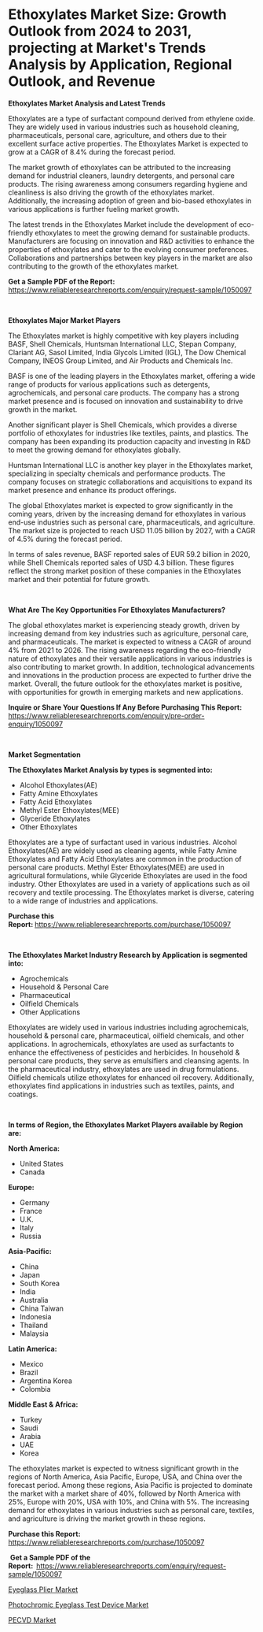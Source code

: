<p><h1>Ethoxylates Market Size: Growth Outlook from 2024 to 2031, projecting at Market's Trends Analysis by Application, Regional Outlook, and Revenue</h1></p><p><strong>Ethoxylates Market Analysis and Latest Trends</strong></p>
<p><p>Ethoxylates are a type of surfactant compound derived from ethylene oxide. They are widely used in various industries such as household cleaning, pharmaceuticals, personal care, agriculture, and others due to their excellent surface active properties. The Ethoxylates Market is expected to grow at a CAGR of 8.4% during the forecast period.</p><p>The market growth of ethoxylates can be attributed to the increasing demand for industrial cleaners, laundry detergents, and personal care products. The rising awareness among consumers regarding hygiene and cleanliness is also driving the growth of the ethoxylates market. Additionally, the increasing adoption of green and bio-based ethoxylates in various applications is further fueling market growth.</p><p>The latest trends in the Ethoxylates Market include the development of eco-friendly ethoxylates to meet the growing demand for sustainable products. Manufacturers are focusing on innovation and R&D activities to enhance the properties of ethoxylates and cater to the evolving consumer preferences. Collaborations and partnerships between key players in the market are also contributing to the growth of the ethoxylates market.</p></p>
<p><strong>Get a Sample PDF of the Report:&nbsp;</strong> <a href="https://www.reliableresearchreports.com/enquiry/request-sample/1050097">https://www.reliableresearchreports.com/enquiry/request-sample/1050097</a></p>
<p>&nbsp;</p>
<p><strong>Ethoxylates Major Market Players</strong></p>
<p><p>The Ethoxylates market is highly competitive with key players including BASF, Shell Chemicals, Huntsman International LLC, Stepan Company, Clariant AG, Sasol Limited, India Glycols Limited (IGL), The Dow Chemical Company, INEOS Group Limited, and Air Products and Chemicals Inc. </p><p>BASF is one of the leading players in the Ethoxylates market, offering a wide range of products for various applications such as detergents, agrochemicals, and personal care products. The company has a strong market presence and is focused on innovation and sustainability to drive growth in the market.</p><p>Another significant player is Shell Chemicals, which provides a diverse portfolio of ethoxylates for industries like textiles, paints, and plastics. The company has been expanding its production capacity and investing in R&D to meet the growing demand for ethoxylates globally.</p><p>Huntsman International LLC is another key player in the Ethoxylates market, specializing in specialty chemicals and performance products. The company focuses on strategic collaborations and acquisitions to expand its market presence and enhance its product offerings.</p><p>The global Ethoxylates market is expected to grow significantly in the coming years, driven by the increasing demand for ethoxylates in various end-use industries such as personal care, pharmaceuticals, and agriculture. The market size is projected to reach USD 11.05 billion by 2027, with a CAGR of 4.5% during the forecast period.</p><p>In terms of sales revenue, BASF reported sales of EUR 59.2 billion in 2020, while Shell Chemicals reported sales of USD 4.3 billion. These figures reflect the strong market position of these companies in the Ethoxylates market and their potential for future growth.</p></p>
<p>&nbsp;</p>
<p><strong>What Are The Key Opportunities For Ethoxylates Manufacturers?</strong></p>
<p><p>The global ethoxylates market is experiencing steady growth, driven by increasing demand from key industries such as agriculture, personal care, and pharmaceuticals. The market is expected to witness a CAGR of around 4% from 2021 to 2026. The rising awareness regarding the eco-friendly nature of ethoxylates and their versatile applications in various industries is also contributing to market growth. In addition, technological advancements and innovations in the production process are expected to further drive the market. Overall, the future outlook for the ethoxylates market is positive, with opportunities for growth in emerging markets and new applications.</p></p>
<p><strong>Inquire or Share Your Questions If Any Before Purchasing This Report:</strong> <a href="https://www.reliableresearchreports.com/enquiry/pre-order-enquiry/1050097">https://www.reliableresearchreports.com/enquiry/pre-order-enquiry/1050097</a></p>
<p>&nbsp;</p>
<p><strong>Market Segmentation</strong></p>
<p><strong>The Ethoxylates Market Analysis by types is segmented into:</strong></p>
<p><ul><li>Alcohol Ethoxylates(AE)</li><li>Fatty Amine Ethoxylates</li><li>Fatty Acid Ethoxylates</li><li>Methyl Ester Ethoxylates(MEE)</li><li>Glyceride Ethoxylates</li><li>Other Ethoxylates</li></ul></p>
<p><p>Ethoxylates are a type of surfactant used in various industries. Alcohol Ethoxylates(AE) are widely used as cleaning agents, while Fatty Amine Ethoxylates and Fatty Acid Ethoxylates are common in the production of personal care products. Methyl Ester Ethoxylates(MEE) are used in agricultural formulations, while Glyceride Ethoxylates are used in the food industry. Other Ethoxylates are used in a variety of applications such as oil recovery and textile processing. The Ethoxylates market is diverse, catering to a wide range of industries and applications.</p></p>
<p><strong>Purchase this Report:&nbsp;</strong><a href="https://www.reliableresearchreports.com/purchase/1050097">https://www.reliableresearchreports.com/purchase/1050097</a></p>
<p>&nbsp;</p>
<p><strong>The Ethoxylates Market Industry Research by Application is segmented into:</strong></p>
<p><ul><li>Agrochemicals</li><li>Household & Personal Care</li><li>Pharmaceutical</li><li>Oilfield Chemicals</li><li>Other Applications</li></ul></p>
<p><p>Ethoxylates are widely used in various industries including agrochemicals, household & personal care, pharmaceutical, oilfield chemicals, and other applications. In agrochemicals, ethoxylates are used as surfactants to enhance the effectiveness of pesticides and herbicides. In household & personal care products, they serve as emulsifiers and cleansing agents. In the pharmaceutical industry, ethoxylates are used in drug formulations. Oilfield chemicals utilize ethoxylates for enhanced oil recovery. Additionally, ethoxylates find applications in industries such as textiles, paints, and coatings.</p></p>
<p>&nbsp;</p>
<p><strong>In terms of Region, the Ethoxylates Market Players available by Region are:</strong></p>
<p>
    <p> <strong> North America: </strong>
        <ul>
            <li>United States</li>
            <li>Canada</li>
        </ul>
        </p> 
    <p> <strong> Europe: </strong>
        <ul>
            <li>Germany</li>
            <li>France</li>
            <li>U.K.</li>
            <li>Italy</li>
            <li>Russia</li>
        </ul>
        </p> 
    <p> <strong> Asia-Pacific: </strong>
        <ul>
            <li>China</li>
            <li>Japan</li>
            <li>South Korea</li>
            <li>India</li>
            <li>Australia</li>
            <li>China Taiwan</li>
            <li>Indonesia</li>
            <li>Thailand</li>
            <li>Malaysia</li>
        </ul>
        </p> 
    <p> <strong> Latin America: </strong>
        <ul>
            <li>Mexico</li>
            <li>Brazil</li>
            <li>Argentina Korea</li>
            <li>Colombia</li>
        </ul>
        </p> 
    <p> <strong> Middle East & Africa: </strong>
        <ul>
            <li>Turkey</li>
            <li>Saudi</li>
            <li>Arabia</li>
            <li>UAE</li>
            <li>Korea</li>
        </ul>
    </p>
    </p>
<p><p>The ethoxylates market is expected to witness significant growth in the regions of North America, Asia Pacific, Europe, USA, and China over the forecast period. Among these regions, Asia Pacific is projected to dominate the market with a market share of 40%, followed by North America with 25%, Europe with 20%, USA with 10%, and China with 5%. The increasing demand for ethoxylates in various industries such as personal care, textiles, and agriculture is driving the market growth in these regions.</p></p>
<p><strong>Purchase this Report: </strong><a href="https://www.reliableresearchreports.com/purchase/1050097">https://www.reliableresearchreports.com/purchase/1050097</a></p>
<p>&nbsp;<strong>Get a Sample PDF of the Report:&nbsp;&nbsp;</strong><a href="https://www.reliableresearchreports.com/enquiry/request-sample/1050097">https://www.reliableresearchreports.com/enquiry/request-sample/1050097</a></p>
<p><strong></strong></p>
<p><p><a href="https://view.publitas.com/reportprime-1/eyeglass-plier-market-centers-on-aspects-such-as-market-growth-market-share-market-opportunity-and-projected-forecasts-spanning-from-2023-to-2030/">Eyeglass Plier Market</a></p><p><a href="https://view.publitas.com/reportprime-1/photochromic-eyeglass-test-device-market-growth-market-trends-covid-19-impact-and-forecasts-for-period-from-2023-2030/">Photochromic Eyeglass Test Device Market</a></p><p><a href="https://view.publitas.com/reportprime-1/pecvd-market-size-reflecting-a-forecast-till-2030-market-by-type-by-application-and-by-geography/">PECVD Market</a></p></p>